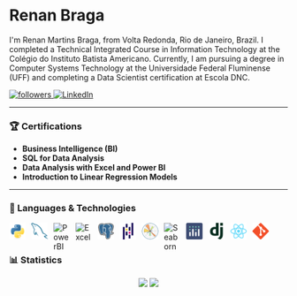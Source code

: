 # Renan Braga

I'm Renan Martins Braga, from Volta Redonda, Rio de Janeiro, Brazil. I completed a Technical Integrated Course in Information Technology at the Colégio do Instituto Batista Americano. Currently, I am pursuing a degree in Computer Systems Technology at the Universidade Federal Fluminense (UFF) and completing a Data Scientist certification at Escola DNC.

<p align="left">
   <a href="https://github.com/renanmrbraga?tab=followers">
      <img alt="followers" title="Follow me on Github" src="https://custom-icon-badges.demolab.com/github/followers/renanmrbraga?color=236ad3&labelColor=1155ba&style=for-the-badge&logo=person-add&label=Follow&logoColor=white"/>
   </a>
   <a href="https://www.linkedin.com/in/renan-martins-braga/">
      <img alt="LinkedIn" title="Connect with me on LinkedIn" src="https://img.shields.io/badge/LinkedIn-0077B5?style=for-the-badge&logo=linkedin&logoColor=white"/>
   </a>
</p>

---

### 🏆 Certifications

- **Business Intelligence (BI)**
- **SQL for Data Analysis**
- **Data Analysis with Excel and Power BI**
- **Introduction to Linear Regression Models**

---

### 🤖 Languages & Technologies

<p align="left">
  <img align="left" alt="Python" title="Python" width="30px" style="padding-right: 10px; display: inline-block;" src="https://raw.githubusercontent.com/devicons/devicon/6910f0503efdd315c8f9b858234310c06e04d9c0/icons/python/python-original.svg" />
  <img align="left" alt="SQL" title="SQL" width="30px" style="padding-right: 10px; display: inline-block;" src="https://raw.githubusercontent.com/devicons/devicon/6910f0503efdd315c8f9b858234310c06e04d9c0/icons/mysql/mysql-original.svg" />
  <img align="left" alt="PowerBI" title="Power BI" width="30px" style="padding-right: 10px; display: inline-block;" src="https://upload.wikimedia.org/wikipedia/commons/c/cf/New_Power_BI_Logo.svg" />
  <img align="left" alt="Excel" title="Microsoft Excel" width="30px" style="padding-right: 10px; display: inline-block;" src="https://upload.wikimedia.org/wikipedia/commons/3/34/Microsoft_Office_Excel_%282019%E2%80%93present%29.svg" />
  <img align="left" alt="PostgreSQL" title="PostgreSQL" width="30px" style="padding-right: 10px; display: inline-block;" src="https://raw.githubusercontent.com/devicons/devicon/6910f0503efdd315c8f9b858234310c06e04d9c0/icons/postgresql/postgresql-original.svg" />
  <img align="left" alt="Pandas" title="Pandas" width="30px" style="padding-right: 10px; display: inline-block;" src="https://raw.githubusercontent.com/devicons/devicon/6910f0503efdd315c8f9b858234310c06e04d9c0/icons/pandas/pandas-original.svg" />
  <img align="left" alt="Matplotlib" title="Matplotlib" width="30px" style="padding-right: 10px; display: inline-block;" src="https://raw.githubusercontent.com/devicons/devicon/6910f0503efdd315c8f9b858234310c06e04d9c0/icons/matplotlib/matplotlib-original.svg" />
  <img align="left" alt="Seaborn" title="Seaborn" width="30px" style="padding-right: 10px; display: inline-block;" src="https://seaborn.pydata.org/_images/logo-tall-lightbg.svg" />
  <img align="left" alt="Plotly" title="Plotly" width="30px" style="padding-right: 10px; display: inline-block;" src="https://raw.githubusercontent.com/devicons/devicon/6910f0503efdd315c8f9b858234310c06e04d9c0/icons/plotly/plotly-original.svg" />
  <img align="left" alt="Django" title="Django" width="30px" style="padding-right: 10px; display: inline-block;" src="https://raw.githubusercontent.com/devicons/devicon/6910f0503efdd315c8f9b858234310c06e04d9c0/icons/django/django-plain.svg" />
  <img align="left" alt="React" title="React" width="30px" style="padding-right: 10px; display: inline-block;" src="https://raw.githubusercontent.com/devicons/devicon/6910f0503efdd315c8f9b858234310c06e04d9c0/icons/react/react-original.svg" />
  <img align="left" alt="Git" title="Git" width="30px" style="padding-right: 10px; display: inline-block;" src="https://raw.githubusercontent.com/devicons/devicon/6910f0503efdd315c8f9b858234310c06e04d9c0/icons/git/git-original.svg" />
</p>

<br/>
<br/>

### 📊 Statistics

<p align="center">
  <img height="150" src="https://github-readme-stats.vercel.app/api?username=renanmrbraga&show_icons=true&theme=dark&include_all_commits=true&locale=pt-br" />
  <img height="150" src="https://github-readme-stats.vercel.app/api/top-langs/?username=renanmrbraga&theme=dark&layout=compact&custom_title=Tecnologias" />
</p>
